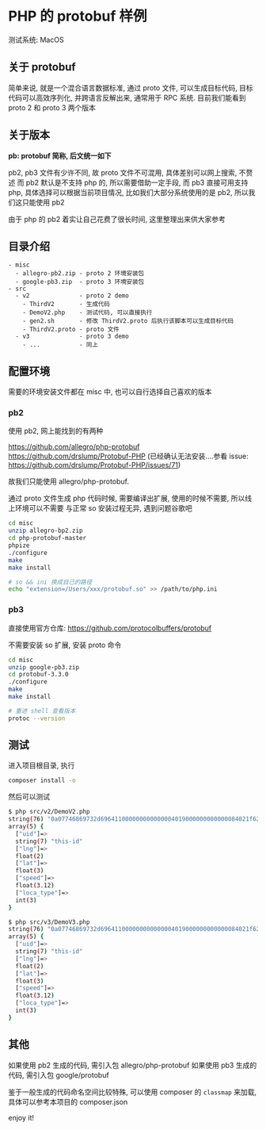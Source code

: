 # PHP 的 protobuf 样例

测试系统: MacOS

## 关于 protobuf

简单来说, 就是一个混合语言数据标准, 通过 proto 文件, 可以生成目标代码, 目标代码可以高效序列化, 并跨语言反解出来, 通常用于 RPC 系统.
目前我们能看到 proto 2 和 proto 3 两个版本

## 关于版本

**pb: protobuf 简称, 后文统一如下**

pb2, pb3 文件有少许不同, 故 proto 文件不可混用, 具体差别可以网上搜索, 不赘述
而 pb2 默认是不支持 php 的, 所以需要借助一定手段, 而 pb3 直接可用支持 php, 具体选择可以根据当前项目情况, 比如我们大部分系统使用的是 pb2, 所以我们这只能使用 pb2

由于 php 的 pb2 着实让自己花费了很长时间, 这里整理出来供大家参考

## 目录介绍

```
- misc
  - allegro-pb2.zip - proto 2 环境安装包
  - google-pb3.zip  - proto 3 环境安装包
- src
  - v2              - proto 2 demo
    - ThirdV2       - 生成代码
    - DemoV2.php    - 测试代码, 可以直接执行
    - gen2.sh       - 修改 ThirdV2.proto 后执行该脚本可以生成目标代码
    - ThirdV2.proto - proto 文件
  - v3              - proto 3 demo
    - ...           - 同上
```

## 配置环境

需要的环境安装文件都在 misc 中, 也可以自行选择自己喜欢的版本

### pb2

使用 pb2, 网上能找到的有两种

https://github.com/allegro/php-protobuf
https://github.com/drslump/Protobuf-PHP (已经确认无法安装....参看 issue: https://github.com/drslump/Protobuf-PHP/issues/71)

故我们只能使用 allegro/php-protobuf.

通过 proto 文件生成 php 代码时候, 需要编译出扩展, 使用的时候不需要, 所以线上环境可以不需要
与正常 so 安装过程无异, 遇到问题谷歌吧

```sh
cd misc
unzip allegro-bp2.zip
cd php-protobuf-master
phpize
./configure
make
make install

# so && ini 换成自己的路径
echo "extension=/Users/xxx/protobuf.so" >> /path/to/php.ini
```

### pb3


直接使用官方仓库: https://github.com/protocolbuffers/protobuf

不需要安装 so 扩展, 安装 proto 命令

```sh
cd misc
unzip google-pb3.zip
cd protobuf-3.3.0
./configure
make
make install

# 重进 shell 查看版本
protoc --version
```

## 测试

进入项目根目录, 执行

```sh
composer install -o
```

然后可以测试

```sh
$ php src/v2/DemoV2.php
string(76) "0a07746869732d696411000000000000004019000000000000084021f6285c8fc2f508402803"
array(5) {
  ["uid"]=>
  string(7) "this-id"
  ["lng"]=>
  float(2)
  ["lat"]=>
  float(3)
  ["speed"]=>
  float(3.12)
  ["loca_type"]=>
  int(3)
}

$ php src/v3/DemoV3.php
string(76) "0a07746869732d696411000000000000004019000000000000084021f6285c8fc2f508402803"
array(5) {
  ["uid"]=>
  string(7) "this-id"
  ["lng"]=>
  float(2)
  ["lat"]=>
  float(3)
  ["speed"]=>
  float(3.12)
  ["loca_type"]=>
  int(3)
}
```

## 其他

如果使用 pb2 生成的代码, 需引入包 allegro/php-protobuf 
如果使用 pb3 生成的代码, 需引入包 google/protobuf 

鉴于一般生成的代码命名空间比较特殊, 可以使用 composer 的 `classmap` 来加载, 具体可以参考本项目的 composer.json

enjoy it!